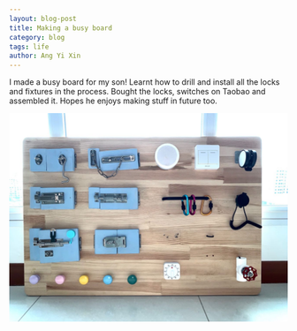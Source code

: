 ```yaml
---
layout: blog-post
title: Making a busy board
category: blog
tags: life
author: Ang Yi Xin
---
```


I made a busy board for my son! Learnt how to drill and install all the locks and fixtures in the process.
Bought the locks, switches on Taobao and assembled it. Hopes he enjoys making stuff in future too.

![Busyboard](/img/blog/busyboard.jpg)
